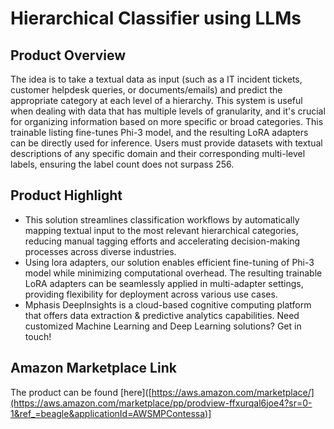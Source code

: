 # Hierarchical Classifier using LLMs

## Product Overview
The idea is to take a textual data as input (such as a IT incident tickets, customer helpdesk queries, or documents/emails) and predict the appropriate category at each level of a hierarchy. This system is useful when dealing with data that has multiple levels of granularity, and it's crucial for organizing information based on more specific or broad categories. This trainable listing fine-tunes Phi-3 model, and the resulting LoRA adapters can be directly used for inference. Users must provide datasets with textual descriptions of any specific domain and their corresponding multi-level labels, ensuring the label count does not surpass 256.

## Product Highlight
 * This solution streamlines classification workflows by automatically mapping textual input to the most relevant hierarchical categories, reducing manual tagging efforts and accelerating decision-making processes across diverse industries.
 * Using lora adapters, our solution enables efficient fine-tuning of Phi-3 model while minimizing computational overhead. The resulting trainable LoRA adapters can be seamlessly applied in multi-adapter settings, providing flexibility for deployment across various use cases. 
 * Mphasis DeepInsights is a cloud-based cognitive computing platform that offers data extraction & predictive analytics capabilities. Need customized Machine Learning and Deep Learning solutions? Get in touch!
   
## Amazon Marketplace Link
The product can be found [here]([https://aws.amazon.com/marketplace/](https://aws.amazon.com/marketplace/pp/prodview-ffxurqal6joe4?sr=0-1&ref_=beagle&applicationId=AWSMPContessa)]
